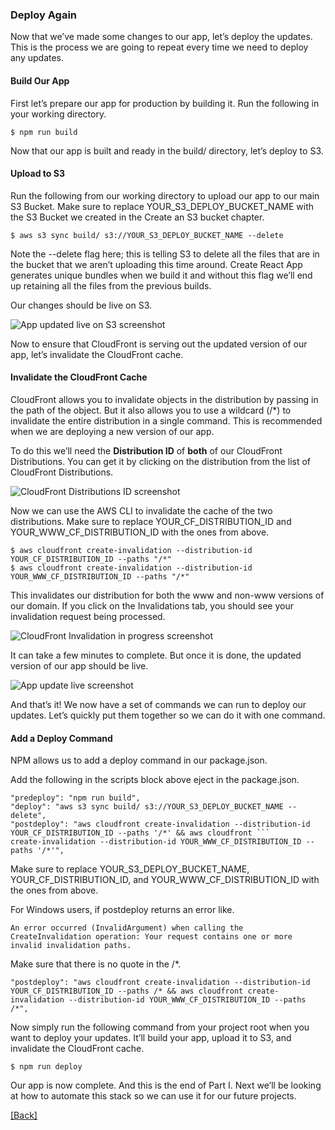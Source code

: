 ### **Deploy Again**
Now that we’ve made some changes to our app, let’s deploy the updates. This is the process we are going to repeat every time we need to deploy any updates.

#### Build Our App
First let’s prepare our app for production by building it. Run the following in your working directory.

```
$ npm run build
```

Now that our app is built and ready in the build/ directory, let’s deploy to S3.

#### Upload to S3
Run the following from our working directory to upload our app to our main S3 Bucket. Make sure to replace YOUR_S3_DEPLOY_BUCKET_NAME with the S3 Bucket we created in the Create an S3 bucket chapter.

```
$ aws s3 sync build/ s3://YOUR_S3_DEPLOY_BUCKET_NAME --delete
```

Note the --delete flag here; this is telling S3 to delete all the files that are in the bucket that we aren’t uploading this time around. Create React App generates unique bundles when we build it and without this flag we’ll end up retaining all the files from the previous builds.

Our changes should be live on S3.

![App updated live on S3 screenshot](https://d33wubrfki0l68.cloudfront.net/ea46569d91ba327871106f0d548ed43b9f9b58f3/a7292/assets/app-updated-live-on-s3.png)

Now to ensure that CloudFront is serving out the updated version of our app, let’s invalidate the CloudFront cache.

#### Invalidate the CloudFront Cache
CloudFront allows you to invalidate objects in the distribution by passing in the path of the object. But it also allows you to use a wildcard (/*) to invalidate the entire distribution in a single command. This is recommended when we are deploying a new version of our app.

To do this we’ll need the **Distribution ID** of **both** of our CloudFront Distributions. You can get it by clicking on the distribution from the list of CloudFront Distributions.

![CloudFront Distributions ID screenshot](https://d33wubrfki0l68.cloudfront.net/68c37a5d967f7b99dc804c719197731b42458257/b5a96/assets/cloudfront-distribution-id.png)

Now we can use the AWS CLI to invalidate the cache of the two distributions. Make sure to replace YOUR_CF_DISTRIBUTION_ID and YOUR_WWW_CF_DISTRIBUTION_ID with the ones from above.

```
$ aws cloudfront create-invalidation --distribution-id YOUR_CF_DISTRIBUTION_ID --paths "/*"
$ aws cloudfront create-invalidation --distribution-id YOUR_WWW_CF_DISTRIBUTION_ID --paths "/*"
```

This invalidates our distribution for both the www and non-www versions of our domain. If you click on the Invalidations tab, you should see your invalidation request being processed.

![CloudFront Invalidation in progress screenshot](https://d33wubrfki0l68.cloudfront.net/81f381630001e8b8b379c468becb435ac8912734/6391d/assets/cloudfront-invalidation-in-progress.png)

It can take a few minutes to complete. But once it is done, the updated version of our app should be live.

![App update live screenshot](https://d33wubrfki0l68.cloudfront.net/d8dcd226778418936812d36b77fb0d5f4e72281f/fa211/assets/app-update-live.png)

And that’s it! We now have a set of commands we can run to deploy our updates. Let’s quickly put them together so we can do it with one command.

#### Add a Deploy Command
NPM allows us to add a deploy command in our package.json.

Add the following in the scripts block above eject in the package.json.

```
"predeploy": "npm run build",
"deploy": "aws s3 sync build/ s3://YOUR_S3_DEPLOY_BUCKET_NAME --delete",
"postdeploy": "aws cloudfront create-invalidation --distribution-id YOUR_CF_DISTRIBUTION_ID --paths '/*' && aws cloudfront ```
create-invalidation --distribution-id YOUR_WWW_CF_DISTRIBUTION_ID --paths '/*'",
```

Make sure to replace YOUR_S3_DEPLOY_BUCKET_NAME, YOUR_CF_DISTRIBUTION_ID, and YOUR_WWW_CF_DISTRIBUTION_ID with the ones from above.

For Windows users, if postdeploy returns an error like.

```
An error occurred (InvalidArgument) when calling the CreateInvalidation operation: Your request contains one or more invalid invalidation paths.
```

Make sure that there is no quote in the /*.

```
"postdeploy": "aws cloudfront create-invalidation --distribution-id YOUR_CF_DISTRIBUTION_ID --paths /* && aws cloudfront create-invalidation --distribution-id YOUR_WWW_CF_DISTRIBUTION_ID --paths /*",
```

Now simply run the following command from your project root when you want to deploy your updates. It’ll build your app, upload it to S3, and invalidate the CloudFront cache.

```
$ npm run deploy
```

Our app is now complete. And this is the end of Part I. Next we’ll be looking at how to automate this stack so we can use it for our future projects.


[[Back]](https://github.com/jspHansen/serverless-react-aws)
